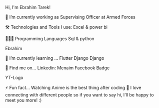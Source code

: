 
Hi, I'm Ebrahim Tarek!


🔭 I’m currently working as Supervising Officer at Armed Forces

🛠️ Technologies and Tools I use:
Excel & power bi

👨🏻‍💻 Programming Languages
Sql & python


Ebrahim

🌱 I’m currently learning ...
Flutter Django Django

📱 Find me on...
Linkedin: Menaim Facebook Badge

YT-Logo  

⚡ Fun fact...
Watching Anime is the best thing after coding 🤣
 I love connecting with different people so if you want to say hi, I'll be happy to meet you more! :)

